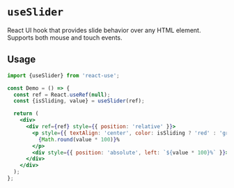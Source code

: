 # `useSlider`

React UI hook that provides slide behavior over any HTML element. Supports both mouse and touch events.

## Usage

```jsx
import {useSlider} from 'react-use';

const Demo = () => {
  const ref = React.useRef(null);
  const {isSliding, value} = useSlider(ref);

  return (
    <div>
      <div ref={ref} style={{ position: 'relative' }}>
        <p style={{ textAlign: 'center', color: isSliding ? 'red' : 'green' }}>
          {Math.round(value * 100)}%
        </p>
        <div style={{ position: 'absolute', left: `${value * 100}%` }}>🎚</div>
      </div>
    </div>
  );
};
```
